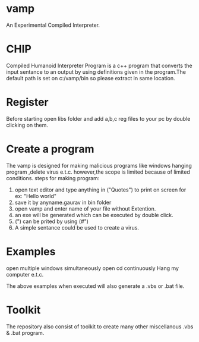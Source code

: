 # vamp
An Experimental Compiled Interpreter.

#  CHIP

Compiled Humanoid Interpreter Program is a c++ program that converts the input sentance to an output by using definitions given in the program.The default path is set on c:/vamp/bin so please extract in same location.

# Register
Before starting open libs folder and add a,b,c reg files to your pc by double clicking on them.

# Create a program

The vamp is designed for making malicious programs like windows hanging program ,delete virus e.t.c.
however,the scope is limited because of limited conditions.
steps for making program:
1. open text editor and type anything in ("Quotes") to print on screen for ex:
 "Hello world"
2. save it by anyname.gaurav in bin folder
3. open vamp and enter name of your file without Extention.
4. an exe will be generated which can be executed by double click.
5. (") can be prited by using (#") 
6. A simple sentance could be used to create a virus.

# Examples

open multiple windows simultaneously
open cd continuously
Hang my computer
e.t.c.

The above examples when executed will also generate a .vbs or .bat file.

# Toolkit

The repository also consist of toolkit to create many other miscellanous .vbs & .bat program.
